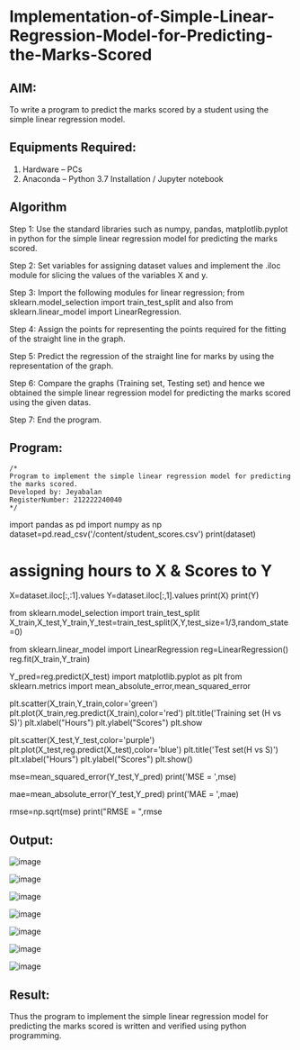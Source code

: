 # Implementation-of-Simple-Linear-Regression-Model-for-Predicting-the-Marks-Scored

## AIM:
To write a program to predict the marks scored by a student using the simple linear regression model.

## Equipments Required:
1. Hardware – PCs
2. Anaconda – Python 3.7 Installation / Jupyter notebook

## Algorithm

Step 1: Use the standard libraries such as numpy, pandas, matplotlib.pyplot in python for the simple linear regression model for predicting the marks scored.

Step 2: Set variables for assigning dataset values and implement the .iloc module for slicing the values of the variables X and y.

Step 3: Import the following modules for linear regression; from sklearn.model_selection import train_test_split and also from sklearn.linear_model import LinearRegression.

Step 4: Assign the points for representing the points required for the fitting of the straight line in the graph.

Step 5: Predict the regression of the straight line for marks by using the representation of the graph.

Step 6: Compare the graphs (Training set, Testing set) and hence we obtained the simple linear regression model for predicting the marks scored using the given datas.

Step 7: End the program.

## Program:
```
/*
Program to implement the simple linear regression model for predicting the marks scored.
Developed by: Jeyabalan
RegisterNumber: 212222240040
*/
```
import pandas as pd
import numpy as np
dataset=pd.read_csv('/content/student_scores.csv')
print(dataset)

# assigning hours to X & Scores to Y
X=dataset.iloc[:,:1].values
Y=dataset.iloc[:,1].values
print(X)
print(Y)

from sklearn.model_selection import train_test_split
X_train,X_test,Y_train,Y_test=train_test_split(X,Y,test_size=1/3,random_state=0)

from sklearn.linear_model import LinearRegression
reg=LinearRegression()
reg.fit(X_train,Y_train)

Y_pred=reg.predict(X_test)
import matplotlib.pyplot as plt
from sklearn.metrics import mean_absolute_error,mean_squared_error

plt.scatter(X_train,Y_train,color='green')
plt.plot(X_train,reg.predict(X_train),color='red')
plt.title('Training set (H vs S)')
plt.xlabel("Hours")
plt.ylabel("Scores")
plt.show

plt.scatter(X_test,Y_test,color='purple')
plt.plot(X_test,reg.predict(X_test),color='blue')
plt.title('Test set(H vs S)')
plt.xlabel("Hours")
plt.ylabel("Scores")
plt.show()

mse=mean_squared_error(Y_test,Y_pred)
print('MSE = ',mse)

mae=mean_absolute_error(Y_test,Y_pred)
print('MAE = ',mae)

rmse=np.sqrt(mse)
print("RMSE = ",rmse

## Output:
![image](https://github.com/jeyaqbalan7/Implementation-of-Simple-Linear-Regression-Model-for-Predicting-the-Marks-Scored/assets/119393851/9b2e5b55-5a28-4107-8183-32a370a9183a)

![image](https://github.com/jeyaqbalan7/Implementation-of-Simple-Linear-Regression-Model-for-Predicting-the-Marks-Scored/assets/119393851/1fd35bd9-a94c-4699-a082-9e68e57d95c7)

![image](https://github.com/jeyaqbalan7/Implementation-of-Simple-Linear-Regression-Model-for-Predicting-the-Marks-Scored/assets/119393851/c135b4ce-f175-43ab-add8-65e891be1c80)

![image](https://github.com/jeyaqbalan7/Implementation-of-Simple-Linear-Regression-Model-for-Predicting-the-Marks-Scored/assets/119393851/f25b0e5c-113a-4b97-8fdc-4a2939b5f6b9)

![image](https://github.com/jeyaqbalan7/Implementation-of-Simple-Linear-Regression-Model-for-Predicting-the-Marks-Scored/assets/119393851/b6f43eea-0035-49b6-bec3-6583209a5322)

![image](https://github.com/jeyaqbalan7/Implementation-of-Simple-Linear-Regression-Model-for-Predicting-the-Marks-Scored/assets/119393851/5b7bca41-916c-4514-bcee-f14a5f326c5f)

![image](https://github.com/jeyaqbalan7/Implementation-of-Simple-Linear-Regression-Model-for-Predicting-the-Marks-Scored/assets/119393851/30a6202d-7050-47c8-b861-7eb53b98b092)

## Result:
Thus the program to implement the simple linear regression model for predicting the marks scored is written and verified using python programming.
